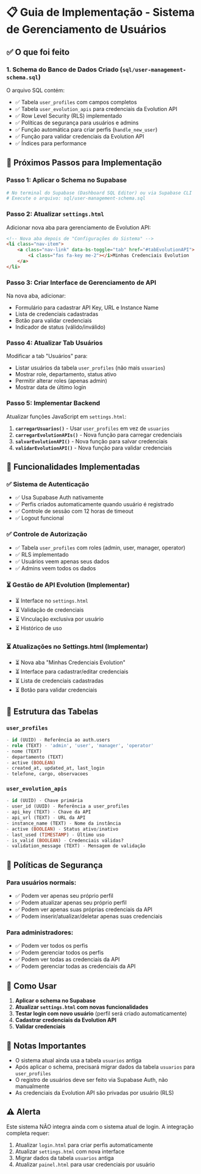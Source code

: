 # 📋 Guia de Implementação - Sistema de Gerenciamento de Usuários

## ✅ O que foi feito

### 1. Schema do Banco de Dados Criado (`sql/user-management-schema.sql`)

O arquivo SQL contém:
- ✅ Tabela `user_profiles` com campos completos
- ✅ Tabela `user_evolution_apis` para credenciais da Evolution API
- ✅ Row Level Security (RLS) implementado
- ✅ Políticas de segurança para usuários e admins
- ✅ Função automática para criar perfis (`handle_new_user`)
- ✅ Função para validar credenciais da Evolution API
- ✅ Índices para performance

## 🔧 Próximos Passos para Implementação

### Passo 1: Aplicar o Schema no Supabase

```bash
# No terminal do Supabase (Dashboard SQL Editor) ou via Supabase CLI
# Execute o arquivo: sql/user-management-schema.sql
```

### Passo 2: Atualizar `settings.html`

Adicionar nova aba para gerenciamento de Evolution API:

```html
<!-- Nova aba depois de "Configurações do Sistema" -->
<li class="nav-item">
    <a class="nav-link" data-bs-toggle="tab" href="#tabEvolutionAPI">
        <i class="fas fa-key me-2"></i>Minhas Credenciais Evolution
    </a>
</li>
```

### Passo 3: Criar Interface de Gerenciamento de API

Na nova aba, adicionar:
- Formulário para cadastrar API Key, URL e Instance Name
- Lista de credenciais cadastradas
- Botão para validar credenciais
- Indicador de status (válido/inválido)

### Passo 4: Atualizar Tab Usuários

Modificar a tab "Usuários" para:
- Listar usuários da tabela `user_profiles` (não mais `usuarios`)
- Mostrar role, departamento, status ativo
- Permitir alterar roles (apenas admin)
- Mostrar data de último login

### Passo 5: Implementar Backend

Atualizar funções JavaScript em `settings.html`:

1. **`carregarUsuarios()`** - Usar `user_profiles` em vez de `usuarios`
2. **`carregarEvolutionAPIs()`** - Nova função para carregar credenciais
3. **`salvarEvolutionAPI()`** - Nova função para salvar credenciais
4. **`validarEvolutionAPI()`** - Nova função para validar credenciais

## 🎯 Funcionalidades Implementadas

### ✅ Sistema de Autenticação
- ✅ Usa Supabase Auth nativamente
- ✅ Perfis criados automaticamente quando usuário é registrado
- ✅ Controle de sessão com 12 horas de timeout
- ✅ Logout funcional

### ✅ Controle de Autorização
- ✅ Tabela `user_profiles` com roles (admin, user, manager, operator)
- ✅ RLS implementado
- ✅ Usuários veem apenas seus dados
- ✅ Admins veem todos os dados

### ⏳ Gestão de API Evolution (Implementar)
- ⏳ Interface no `settings.html`
- ⏳ Validação de credenciais
- ⏳ Vinculação exclusiva por usuário
- ⏳ Histórico de uso

### ⏳ Atualizações no Settings.html (Implementar)
- ⏳ Nova aba "Minhas Credenciais Evolution"
- ⏳ Interface para cadastrar/editar credenciais
- ⏳ Lista de credenciais cadastradas
- ⏳ Botão para validar credenciais

## 📝 Estrutura das Tabelas

### `user_profiles`
```sql
- id (UUID) - Referência ao auth.users
- role (TEXT) - 'admin', 'user', 'manager', 'operator'
- nome (TEXT)
- departamento (TEXT)
- active (BOOLEAN)
- created_at, updated_at, last_login
- telefone, cargo, observacoes
```

### `user_evolution_apis`
```sql
- id (UUID) - Chave primária
- user_id (UUID) - Referência a user_profiles
- api_key (TEXT) - Chave da API
- api_url (TEXT) - URL da API
- instance_name (TEXT) - Nome da instância
- active (BOOLEAN) - Status ativo/inativo
- last_used (TIMESTAMP) - Último uso
- is_valid (BOOLEAN) - Credenciais válidas?
- validation_message (TEXT) - Mensagem de validação
```

## 🔐 Políticas de Segurança

### Para usuários normais:
- ✅ Podem ver apenas seu próprio perfil
- ✅ Podem atualizar apenas seu próprio perfil
- ✅ Podem ver apenas suas próprias credenciais da API
- ✅ Podem inserir/atualizar/deletar apenas suas credenciais

### Para administradores:
- ✅ Podem ver todos os perfis
- ✅ Podem gerenciar todos os perfis
- ✅ Podem ver todas as credenciais da API
- ✅ Podem gerenciar todas as credenciais da API

## 🚀 Como Usar

1. **Aplicar o schema no Supabase**
2. **Atualizar `settings.html` com novas funcionalidades**
3. **Testar login com novo usuário** (perfil será criado automaticamente)
4. **Cadastrar credenciais da Evolution API**
5. **Validar credenciais**

## 📌 Notas Importantes

- O sistema atual ainda usa a tabela `usuarios` antiga
- Após aplicar o schema, precisará migrar dados da tabela `usuarios` para `user_profiles`
- O registro de usuários deve ser feito via Supabase Auth, não manualmente
- As credenciais da Evolution API são privadas por usuário (RLS)

## ⚠️ Alerta

Este sistema NÃO integra ainda com o sistema atual de login. A integração completa requer:

1. Atualizar `login.html` para criar perfis automaticamente
2. Atualizar `settings.html` com nova interface
3. Migrar dados da tabela `usuarios` antiga
4. Atualizar `painel.html` para usar credenciais por usuário
